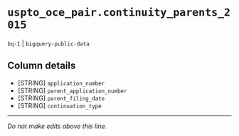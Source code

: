 # `uspto_oce_pair.continuity_parents_2015`
`bq-1` | `bigquery-public-data`

## Column details
* [STRING]    `application_number`
* [STRING]    `parent_application_number`
* [STRING]    `parent_filing_date`
* [STRING]    `continuation_type`

-------------------------------------------------------------------------------
*Do not make edits above this line.*
